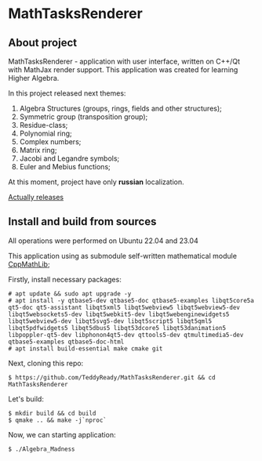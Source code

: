 # MathTasksRenderer

## About project
MathTasksRenderer - application with user interface, written on C++/Qt with MathJax render support. This application was created for learning Higher Algebra. 

In this project released next themes:
1. Algebra Structures (groups, rings, fields and other structures);
2. Symmetric group (transposition group);
3. Residue-class;
4. Polynomial ring;
5. Complex numbers;
6. Matrix ring;
7. Jacobi and Legandre symbols;
8. Euler and Mebius functions;

At this moment, project have only **russian** localization.

[Actually releases](https://drive.google.com/drive/folders/1ZljdK5I1yh3rMvvRP4rtfFE1fB51Hb61?usp=share_link)

## Install and build from sources
All operations were performed on Ubuntu 22.04 and 23.04

This application using as submodule self-written mathematical module [CppMathLib](https://github.com/TeddyReady/CppMathLib.git);

Firstly, install necessary packages:

    # apt update && sudo apt upgrade -y
    # apt install -y qtbase5-dev qtbase5-doc qtbase5-examples libqt5core5a qt5-doc qt5-assistant libqt5xml5 libqt5webview5 libqt5webview5-dev libqt5websockets5-dev libqt5webkit5-dev libqt5webenginewidgets5 libqt5webview5-dev libqt5svg5-dev libqt5script5 libqt5qml5 libqt5pdfwidgets5 libqt5dbus5 libqt53dcore5 libqt53danimation5 libpoppler-qt5-dev libphonon4qt5-dev qttools5-dev qtmultimedia5-dev qtbase5-examples qtbase5-doc-html
    # apt install build-essential make cmake git

Next, cloning this repo:

    $ https://github.com/TeddyReady/MathTasksRenderer.git && cd MathTasksRenderer

Let's build:

    $ mkdir build && cd build
    $ qmake .. && make -j`nproc`

Now, we can starting application:

    $ ./Algebra_Madness
